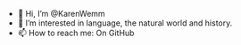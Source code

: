 - 👋 Hi, I’m @KarenWemm
- 👀 I’m interested in language, the natural world and history.
- 📫 How to reach me:  On GitHub

<!---
KarenWemm/KarenWemm is a ✨ special ✨ repository because its `README.md` (this file) appears on your GitHub profile.
You can click the Preview link to take a look at your changes.
--->
